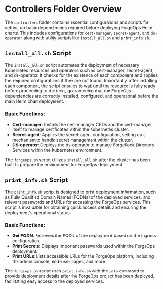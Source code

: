 # Controllers Folder Overview

The `controllers` folder contains essential configurations and scripts for setting up basic dependencies required before deploying ForgeOps Helm charts. This includes configurations for `cert-manager`, `secret-agent`, and `ds-operator` along with utility scripts like `install_all.sh` and `print_info.sh`.

## `install_all.sh` Script

The `install_all.sh` script automates the deployment of necessary Kubernetes resources and operators such as cert-manager, secret-agent, and ds-operator. It checks for the existence of each component and applies the required configurations if they are not found. Importantly, after installing each component, the script ensures to wait until the resource is fully ready before proceeding to the next, guaranteeing that the ForgeOps dependencies are correctly installed, configured, and operational before the main Helm chart deployment.

### Basic Functions:

- **Cert-manager**: Installs the cert-manager CRDs and the cert-manager itself to manage certificates within the Kubernetes cluster.
- **Secret-agent**: Applies the secret-agent configuration, setting up a mechanism to handle secret management within the cluster.
- **DS-operator**: Deploys the ds-operator to manage ForgeRock Directory Services within the Kubernetes environment.

The `forgeops.sh` script utilizes `install_all.sh` after the cluster has been built to prepare the environment for ForgeOps deployment.

## `print_info.sh` Script

The `print_info.sh` script is designed to print deployment information, such as Fully Qualified Domain Names (FQDNs) of the deployed services, and relevant passwords and URLs for accessing the ForgeOps services. This script is invaluable for obtaining quick access details and ensuring the deployment's operational status.

### Basic Functions:

- **Get FQDN**: Retrieves the FQDN of the deployment based on the ingress configuration.
- **Print Secrets**: Displays important passwords used within the ForgeOps deployment.
- **Print URLs**: Lists accessible URLs for the ForgeOps platform, including the admin console, end-user pages, and more.

The `forgeops.sh` script uses `print_info.sh` with the `info` command to provide deployment details after the ForgeOps project has been deployed, facilitating easy access to the deployed services.

